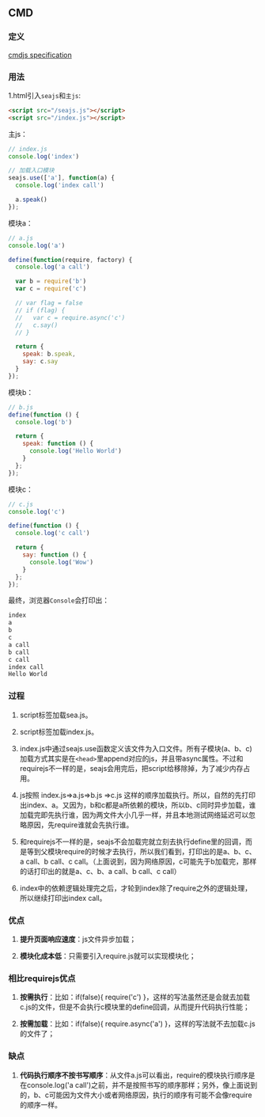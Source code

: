 CMD
---
### 定义
[cmdjs specification](https://github.com/cmdjs/specification/blob/master/draft/module.md)

### 用法
1.html引入`seajs`和`主js`:
```html
<script src="/seajs.js"></script>
<script src="/index.js"></script>
```

主js：
```js
// index.js
console.log('index')

// 加载入口模块
seajs.use(['a'], function(a) {
  console.log('index call')

  a.speak()
});
```

模块a：
```js
// a.js
console.log('a')

define(function(require, factory) {
  console.log('a call')

  var b = require('b')
  var c = require('c')

  // var flag = false
  // if (flag) {
  //   var c = require.async('c')
  //   c.say()
  // }

  return {
    speak: b.speak,
    say: c.say
  }
});
```

模块b：
```js
// b.js
define(function () {
  console.log('b')

  return {
    speak: function () {
      console.log('Hello World')
    }
  };
});
```

模块c：
```js
// c.js
console.log('c')

define(function () {
  console.log('c call')

  return {
    say: function () {
      console.log('Wow')
    }
  };
});
```

最终，浏览器`Console`会打印出：
```js
index
a
b
c
a call
b call
c call
index call
Hello World
```

### 过程
1. script标签加载sea.js。
2. script标签加载index.js。
3. index.js中通过seajs.use函数定义该文件为入口文件。所有子模块(a、b、c)加载方式其实是在`<head>`里append对应的js，并且带async属性。不过和requirejs不一样的是，seajs会用完后，把script给移除掉，为了减少内存占用。

4. js按照
index.js=>a.js=>b.js
              =>c.js
这样的顺序加载执行。所以，自然的先打印出index、a。又因为，b和c都是a所依赖的模块，所以b、c同时异步加载，谁加载完即先执行谁，因为两文件大小几乎一样，并且本地测试网络延迟可以忽略原因，先require谁就会先执行谁。

5. 和requirejs不一样的是，seajs不会加载完就立刻去执行define里的回调，而是等到父模块require的时候才去执行，所以我们看到，打印出的是a、b、c、a call、b call、c call。（上面说到，因为网络原因，c可能先于b加载完，那样的话打印出的就是a、c、b、a call、b call、c call）

6. index中的依赖逻辑处理完之后，才轮到index除了require之外的逻辑处理，所以继续打印出index call。

### 优点
1. **提升页面响应速度**：js文件异步加载；

2. **模块化成本低**：只需要引入require.js就可以实现模块化；

### 相比requirejs优点

1. **按需执行**：比如：if(false){ require('c') }，这样的写法虽然还是会就去加载c.js的文件，但是不会执行c模块里的define回调，从而提升代码执行性能；

2. **按需加载**：比如：if(false){ require.async('a') }，这样的写法就不去加载c.js的文件了；

### 缺点
1. **代码执行顺序不按书写顺序**：从文件a.js可以看出，require的模块执行顺序是在console.log('a call')之前，并不是按照书写的顺序那样；另外，像上面说到的，b、c可能因为文件大小或者网络原因，执行的顺序有可能不会像require的顺序一样。